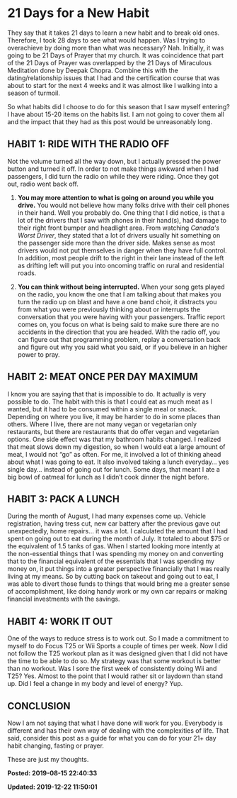 # 21 Days for a New Habit

They say that it takes 21 days to learn a new habit and to break old ones. Therefore, I took 28 days to see what would happen. Was I trying to overachieve by doing more than what was necessary? Nah. Initially, it was going to be 21 Days of Prayer that my church. It was coincidence that part of the 21 Days of Prayer was overlapped by the 21 Days of Miraculous Meditation done by Deepak Chopra.  Combine this with the dating/relationship issues that I had and the certification course that was about to start for the next 4 weeks and it was almost like I walking into a season of turmoil.  

So what habits did I choose to do for this season that I saw myself entering? I have about 15-20 items on the habits list.  I am not going to cover them all and the impact that they had as this post would be unreasonably long. 

## HABIT 1: RIDE WITH THE RADIO OFF

Not the volume turned all the way down, but I actually pressed the power button and turned it off. In order to not make things awkward when I had passengers, I did turn the radio on while they were riding. Once they got out, radio went back off. 

1)  **You may more attention to what is going on around you while you drive.** You would not believe how many folks drive with their cell phones in their hand. Well you probably do. One thing that I did notice, is that a lot of the drivers that I saw with phones in their hand(s), had damage to their right front bumper and headlight area. From watching *Canada's Worst Driver*, they stated that a lot of drivers usually hit something on the passenger side more than the driver side. Makes sense as most drivers would not put themselves in danger when they have full control. In addition, most people drift to the right in their lane instead of the left as drifting left will put you into oncoming traffic on rural and residential roads.

2) **You can think without being interrupted.** When your song gets played on the radio, you know the one that I am talking about that makes you turn the radio up on blast and have a one band choir, it distracts you from what you were previously thinking about or interrupts the conversation that you were having with your passengers. Traffic report comes on, you focus on what is being said to make sure there are no accidents in the direction that you are headed. With the radio off, you can figure out that programming problem, replay a conversation back and figure out why you said what you said, or if you believe in an higher power to pray. 

## HABIT 2: MEAT ONCE PER DAY MAXIMUM

I know you are saying that that is impossible to do. It actually is very possible to do. The habit with this is that I could eat as much meat as I wanted, but it had to be consumed within a single meal or snack. Depending on where you live, it may be harder to do in some places than others.  Where I live, there are not many vegan or vegetarian only restaurants, but there are restaurants that do offer vegan and vegetarian options.  One side effect was that my bathroom habits changed. I realized that meat slows down my digestion, so when I would eat a large amount of meat, I would not “go” as often.  For me, it involved a lot of thinking ahead about what I was going to eat. It also involved taking a lunch everyday… yes single day… instead of going out for lunch. Some days, that meant I ate a big bowl of oatmeal for lunch as I didn’t cook dinner the night before.

## HABIT 3: PACK A LUNCH

During the month of August, I had many expenses come up. Vehicle registration, having tress cut, new car battery after the previous gave out unexpectedly, home repairs… it was a lot. I calculated the amount that I had spent on going out to eat during the month of July. It totaled to about $75 or the equivalent of 1.5 tanks of gas. When I started looking more intently at the non-essential things that  I was spending my money on and converting that to the financial equivalent of the essentials that I was spending my money on, it put things into a greater perspective financially that I was really living at my means. So by cutting back on takeout and going out to eat, I was able to divert those funds to things that would bring me a greater sense of accomplishment, like doing handy work or my own car repairs or making financial investments with the savings. 

## HABIT 4: WORK IT OUT

One of the ways to reduce stress is to work out. So I made a commitment to myself to do Focus T25 or Wii Sports a couple of times per week. Now I did not follow the T25 workout plan as it was designed given that I did not have the time to be able to do so.  My strategy was that some workout is better than no workout. Was I sore the first week of consistently doing Wii and T25? Yes. Almost to the point that I would rather sit or laydown than stand up. Did I feel a change in my body and level of energy?  Yup. 

## CONCLUSION

Now I am not saying that what I have done will work for you. Everybody is different and has their own way of dealing with the complexities of life.  That said, consider this post as a guide for what you can do for your 21+ day habit changing, fasting or prayer. 

These are just my thoughts. 


**Posted: 2019-08-15 22:40:33** 

**Updated: 2019-12-22 11:50:01** 


